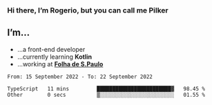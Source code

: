 ### Hi there, I’m Rogerio, but you can call me Pilker

## I’m…
- …a front-end developer
- …currently learning **Kotlin**
- …working at [**Folha de S.Paulo**](https://www.folha.com.br/)

<!--START_SECTION:waka-->

```text
From: 15 September 2022 - To: 22 September 2022

TypeScript   11 mins         ████████████████████████▓   98.45 %
Other        0 secs          ▒░░░░░░░░░░░░░░░░░░░░░░░░   01.55 %
```

<!--END_SECTION:waka-->
